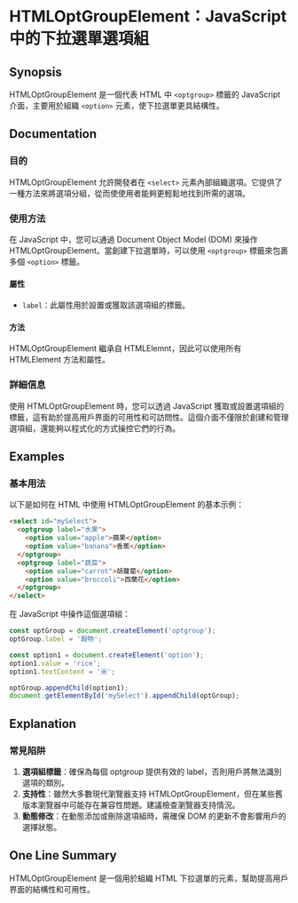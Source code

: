 <!--
Meta Description: # HTMLOptGroupElement：JavaScript 中的下拉選單選項組 ## Synopsis HTMLOptGroupElement 是一個代表 HTML 中 `<optgroup>` 標籤的 JavaScript 介面，主要用於組織 `<option>` 元素，使下拉選單更具結構性...
Meta Keywords: optgroup, option, htmloptgroupelement, javascript, label
-->

# HTMLOptGroupElement：JavaScript 中的下拉選單選項組

## Synopsis
HTMLOptGroupElement 是一個代表 HTML 中 `<optgroup>` 標籤的 JavaScript 介面，主要用於組織 `<option>` 元素，使下拉選單更具結構性。

## Documentation
### 目的
HTMLOptGroupElement 允許開發者在 `<select>` 元素內部組織選項。它提供了一種方法來將選項分組，從而使使用者能夠更輕鬆地找到所需的選項。

### 使用方法
在 JavaScript 中，您可以通過 Document Object Model (DOM) 來操作 HTMLOptGroupElement。當創建下拉選單時，可以使用 `<optgroup>` 標籤來包裹多個 `<option>` 標籤。

#### 屬性
- `label`：此屬性用於設置或獲取該選項組的標籤。

#### 方法
HTMLOptGroupElement 繼承自 HTMLElemnt，因此可以使用所有 HTMLElement 方法和屬性。

### 詳細信息
使用 HTMLOptGroupElement 時，您可以透過 JavaScript 獲取或設置選項組的標籤，這有助於提高用戶界面的可用性和可訪問性。這個介面不僅限於創建和管理選項組，還能夠以程式化的方式操控它們的行為。

## Examples
### 基本用法
以下是如何在 HTML 中使用 HTMLOptGroupElement 的基本示例：

```html
<select id="mySelect">
  <optgroup label="水果">
    <option value="apple">蘋果</option>
    <option value="banana">香蕉</option>
  </optgroup>
  <optgroup label="蔬菜">
    <option value="carrot">胡蘿蔔</option>
    <option value="broccoli">西蘭花</option>
  </optgroup>
</select>
```

在 JavaScript 中操作這個選項組：

```javascript
const optGroup = document.createElement('optgroup');
optGroup.label = '穀物';

const option1 = document.createElement('option');
option1.value = 'rice';
option1.textContent = '米';

optGroup.appendChild(option1);
document.getElementById('mySelect').appendChild(optGroup);
```

## Explanation
### 常見陷阱
1. **選項組標籤**：確保為每個 optgroup 提供有效的 label，否則用戶將無法識別選項的類別。
2. **支持性**：雖然大多數現代瀏覽器支持 HTMLOptGroupElement，但在某些舊版本瀏覽器中可能存在兼容性問題。建議檢查瀏覽器支持情況。
3. **動態修改**：在動態添加或刪除選項組時，需確保 DOM 的更新不會影響用戶的選擇狀態。

## One Line Summary
HTMLOptGroupElement 是一個用於組織 HTML 下拉選單的元素，幫助提高用戶界面的結構性和可用性。